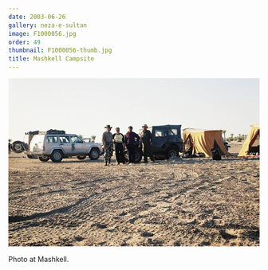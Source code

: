 ```yaml
---
date: 2003-06-26
gallery: neza-e-sultan
image: F1000056.jpg
order: 49
thumbnail: F1000056-thumb.jpg
title: Mashkell Campsite
---
```


![Mashkell Campsite](./F1000056.jpg)

Photo at Mashkell.